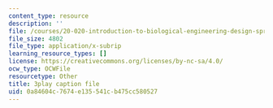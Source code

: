 ```yaml
---
content_type: resource
description: ''
file: /courses/20-020-introduction-to-biological-engineering-design-spring-2009/0a84604c7674e135541cb475cc580527_1N6Wvz-6FNI.srt
file_size: 4802
file_type: application/x-subrip
learning_resource_types: []
license: https://creativecommons.org/licenses/by-nc-sa/4.0/
ocw_type: OCWFile
resourcetype: Other
title: 3play caption file
uid: 0a84604c-7674-e135-541c-b475cc580527
---
```

